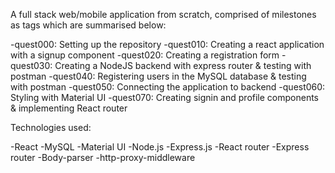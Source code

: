 A full stack web/mobile application from scratch, comprised of milestones as tags which are summarised below:

-quest000: Setting up the repository
-quest010: Creating a react application with a signup component
-quest020: Creating a registration form
-quest030: Creating a NodeJS backend with express router & testing with postman
-quest040: Registering users in the MySQL database & testing with postman
-quest050: Connecting the application to backend
-quest060: Styling with Material UI
-quest070: Creating signin and profile components & implementing React router

Technologies used: 

-React
-MySQL
-Material UI
-Node.js
-Express.js
-React router
-Express router
-Body-parser
-http-proxy-middleware
